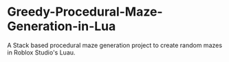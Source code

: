 # Greedy-Procedural-Maze-Generation-in-Lua
A Stack based procedural maze generation project to create random mazes in Roblox Studio's Luau.
